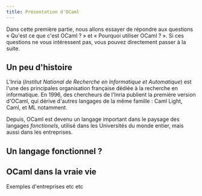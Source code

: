```yaml
---
title: Présentation d'OCaml
---
```


Dans cette première partie, nous allons essayer de répondre aux questions « Qu'est ce que c'est OCaml ? »
et « Pourquoi utiliser OCaml ? ». Si ces questions ne vous intéressent pas, vous pouvez directement passer
à la suite.

## Un peu d'histoire

L'Inria (*Institut National de Recherche en Informatique et Automatique*) est l'une des principales
organisation française dédiée à la recherche en informatique. En 1996, des chercheurs de l'Inria
publient la première version d'OCaml, qui dérive d'autres langages de la même famille : Caml Light,
Caml, et ML notamment.

Depuis, OCaml est devenu un langage important dans le paysage des langages *fonctionels*, utilisé
dans les Universités du monde entier, mais aussi dans les entreprises.

## Un langage fonctionnel ?

## OCaml dans la vraie vie

Exemples d'entreprises etc etc
